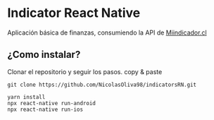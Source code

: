# Indicator React Native

Aplicación básica de finanzas, consumiendo la API de [Miindicador.cl](https://mindicador.cl/api) 

## ¿Como instalar?

Clonar el repositorio y seguir los pasos. copy & paste
```
git clone https://github.com/NicolasOliva98/indicatorsRN.git

yarn install 
npx react-native run-android
npx react-native run-ios

```
